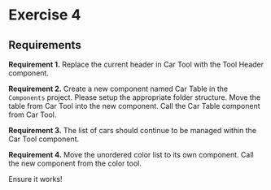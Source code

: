 # Exercise 4

## Requirements

**Requirement 1.** Replace the current header in Car Tool with the Tool Header component.

**Requirement 2.** Create a new component named Car Table in the `Components` project. Please setup the appropriate folder structure. Move the table from Car Tool into the new component. Call the Car Table component from Car Tool.

**Requirement 3.** The list of cars should continue to be managed within the Car Tool component.

**Requirement 4.** Move the unordered color list to its own component. Call the new component from the color tool.

Ensure it works!